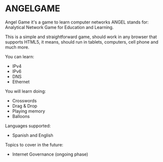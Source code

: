 # ANGELGAME
Angel Game it's a game to learn computer networks
ANGEL stands for: Analytical Network Game for Education and Learning.

This is a simple and straightforward game, should work in any browser that supports HTML5, it means, should run in tablets, computers, cell phone and much more.

You can learn:
- IPv4
- IPv6
- DNS
- Ethernet

You will learn doing:
- Crosswords
- Drag & Drop
- Playing memory
- Balloons

Languages supported:
- Spanish and English

Topics to cover in the future:
- Internet Governance (ongoing phase)
